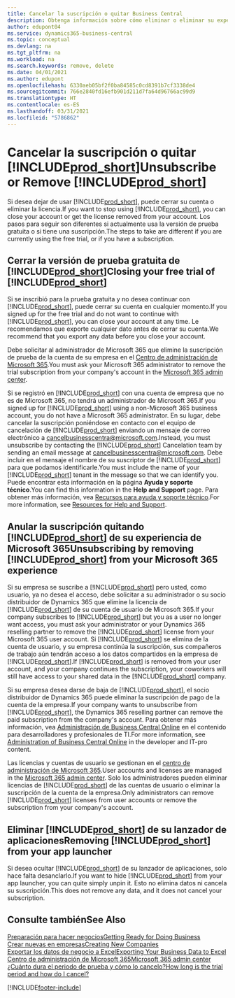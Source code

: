 ```yaml
---
title: Cancelar la suscripción o quitar Business Central
description: Obtenga información sobre cómo eliminar o eliminar su experiencia de Business Central si tiene una suscripción de prueba o si tiene una suscripción paga.
author: edupont04
ms.service: dynamics365-business-central
ms.topic: conceptual
ms.devlang: na
ms.tgt_pltfrm: na
ms.workload: na
ms.search.keywords: remove, delete
ms.date: 04/01/2021
ms.author: edupont
ms.openlocfilehash: 6330aeb05bf2f0ba84585c0cd8391b7cf3338de4
ms.sourcegitcommit: 766e2840fd16efb901d211d7fa64d96766ac99d9
ms.translationtype: HT
ms.contentlocale: es-ES
ms.lasthandoff: 03/31/2021
ms.locfileid: "5786862"
---
```

# <a name="unsubscribe-or-remove-prod_short"></a><span data-ttu-id="77444-103">Cancelar la suscripción o quitar [!INCLUDE[prod_short](includes/prod_short.md)]</span><span class="sxs-lookup"><span data-stu-id="77444-103">Unsubscribe or Remove [!INCLUDE[prod_short](includes/prod_short.md)]</span></span>

<span data-ttu-id="77444-104">Si desea dejar de usar [!INCLUDE[prod_short](includes/prod_short.md)], puede cerrar su cuenta o eliminar la licencia.</span><span class="sxs-lookup"><span data-stu-id="77444-104">If you want to stop using [!INCLUDE[prod_short](includes/prod_short.md)], you can close your account or get the license removed from your account.</span></span> <span data-ttu-id="77444-105">Los pasos para seguir son diferentes si actualmente usa la versión de prueba gratuita o si tiene una suscripción.</span><span class="sxs-lookup"><span data-stu-id="77444-105">The steps to take are different if you are currently using the free trial, or if you have a subscription.</span></span>  

## <a name="closing-your-free-trial-of-prod_short"></a><span data-ttu-id="77444-106">Cerrar la versión de prueba gratuita de [!INCLUDE[prod_short](includes/prod_short.md)]</span><span class="sxs-lookup"><span data-stu-id="77444-106">Closing your free trial of [!INCLUDE[prod_short](includes/prod_short.md)]</span></span>

<span data-ttu-id="77444-107">Si se inscribió para la prueba gratuita y no desea continuar con [!INCLUDE[prod_short](includes/prod_short.md)], puede cerrar su cuenta en cualquier momento.</span><span class="sxs-lookup"><span data-stu-id="77444-107">If you signed up for the free trial and do not want to continue with [!INCLUDE[prod_short](includes/prod_short.md)], you can close your account at any time.</span></span> <span data-ttu-id="77444-108">Le recomendamos que exporte cualquier dato antes de cerrar su cuenta.</span><span class="sxs-lookup"><span data-stu-id="77444-108">We recommend that you export any data before you close your account.</span></span> 

<span data-ttu-id="77444-109">Debe solicitar al administrador de Microsoft 365 que elimine la suscripción de prueba de la cuenta de su empresa en el [Centro de administración de Microsoft 365](https://admin.microsoft.com/).</span><span class="sxs-lookup"><span data-stu-id="77444-109">You must ask your Microsoft 365 administrator to remove the trial subscription from your company's account in the [Microsoft 365 admin center](https://admin.microsoft.com/).</span></span>  

<span data-ttu-id="77444-110">Si se registró en [!INCLUDE[prod_short](includes/prod_short.md)] con una cuenta de empresa que no es de Microsoft 365, no tendrá un administrador de Microsoft 365.</span><span class="sxs-lookup"><span data-stu-id="77444-110">If you signed up for [!INCLUDE[prod_short](includes/prod_short.md)] using a non-Microsoft 365 business account, you do not have a Microsoft 365 administrator.</span></span> <span data-ttu-id="77444-111">En su lugar, debe cancelar la suscripción poniéndose en contacto con el equipo de cancelación de [!INCLUDE[prod_short](includes/prod_short.md)] enviando un mensaje de correo electrónico a [cancelbusinesscentra@microsoft.com](mailto:cancelbusinesscentra@microsoft.com).</span><span class="sxs-lookup"><span data-stu-id="77444-111">Instead, you must unsubscribe by contacting the [!INCLUDE[prod_short](includes/prod_short.md)] Cancelation team by sending an email message at [cancelbusinesscentra@microsoft.com](mailto:cancelbusinesscentra@microsoft.com).</span></span> <span data-ttu-id="77444-112">Debe incluir en el mensaje el nombre de su suscriptor de [!INCLUDE[prod_short](includes/prod_short.md)] para que podamos identificarle.</span><span class="sxs-lookup"><span data-stu-id="77444-112">You must include the name of your [!INCLUDE[prod_short](includes/prod_short.md)] tenant in the message so that we can identify you.</span></span> <span data-ttu-id="77444-113">Puede encontrar esta información en la página **Ayuda y soporte técnico**.</span><span class="sxs-lookup"><span data-stu-id="77444-113">You can find this information in the **Help and Support** page.</span></span> <span data-ttu-id="77444-114">Para obtener más información, vea [Recursos para ayuda y soporte técnico](product-help-and-support.md).</span><span class="sxs-lookup"><span data-stu-id="77444-114">For more information, see [Resources for Help and Support](product-help-and-support.md).</span></span>  

## <a name="unsubscribing-by-removing-prod_short-from-your-microsoft-365-experience"></a><span data-ttu-id="77444-115">Anular la suscripción quitando [!INCLUDE[prod_short](includes/prod_short.md)] de su experiencia de Microsoft 365</span><span class="sxs-lookup"><span data-stu-id="77444-115">Unsubscribing by removing [!INCLUDE[prod_short](includes/prod_short.md)] from your Microsoft 365 experience</span></span>

<span data-ttu-id="77444-116">Si su empresa se suscribe a [!INCLUDE[prod_short](includes/prod_short.md)] pero usted, como usuario, ya no desea el acceso, debe solicitar a su administrador o su socio distribuidor de Dynamics 365 que elimine la licencia de [!INCLUDE[prod_short](includes/prod_short.md)] de su cuenta de usuario de Microsoft 365.</span><span class="sxs-lookup"><span data-stu-id="77444-116">If your company subscribes to [!INCLUDE[prod_short](includes/prod_short.md)] but you as a user no longer want access, you must ask your administrator or your Dynamics 365 reselling partner to remove the [!INCLUDE[prod_short](includes/prod_short.md)] license from your Microsoft 365 user account.</span></span> <span data-ttu-id="77444-117">Si [!INCLUDE[prod_short](includes/prod_short.md)] se elimina de la cuenta de usuario, y su empresa continúa la suscripción, sus compañeros de trabajo aún tendrán acceso a los datos compartidos en la empresa de [!INCLUDE[prod_short](includes/prod_short.md)].</span><span class="sxs-lookup"><span data-stu-id="77444-117">If [!INCLUDE[prod_short](includes/prod_short.md)] is removed from your user account, and your company continues the subscription, your coworkers will still have access to your shared data in the [!INCLUDE[prod_short](includes/prod_short.md)] company.</span></span>  

<span data-ttu-id="77444-118">Si su empresa desea darse de baja de [!INCLUDE[prod_short](includes/prod_short.md)], el socio distribuidor de Dynamics 365 puede eliminar la suscripción de pago de la cuenta de la empresa.</span><span class="sxs-lookup"><span data-stu-id="77444-118">If your company wants to unsubscribe from [!INCLUDE[prod_short](includes/prod_short.md)], the Dynamics 365 reselling partner can remove the paid subscription from the company's account.</span></span> <span data-ttu-id="77444-119">Para obtener más información, vea [Administración de Business Central Online](/dynamics365/business-central/dev-itpro/administration/tenant-administration) en el contenido para desarrolladores y profesionales de TI.</span><span class="sxs-lookup"><span data-stu-id="77444-119">For more information, see [Administration of Business Central Online](/dynamics365/business-central/dev-itpro/administration/tenant-administration) in the developer and IT-pro content.</span></span>  

<span data-ttu-id="77444-120">Las licencias y cuentas de usuario se gestionan en el [centro de administración de Microsoft 365](https://admin.microsoft.com/).</span><span class="sxs-lookup"><span data-stu-id="77444-120">User accounts and licenses are managed in the [Microsoft 365 admin center](https://admin.microsoft.com/).</span></span> <span data-ttu-id="77444-121">Solo los administradores pueden eliminar licencias de [!INCLUDE[prod_short](includes/prod_short.md)] de las cuentas de usuario o eliminar la suscripción de la cuenta de la empresa.</span><span class="sxs-lookup"><span data-stu-id="77444-121">Only administrators can remove [!INCLUDE[prod_short](includes/prod_short.md)] licenses from user accounts or remove the subscription from your company's account.</span></span>  

## <a name="removing-prod_short-from-your-app-launcher"></a><span data-ttu-id="77444-122">Eliminar [!INCLUDE[prod_short](includes/prod_short.md)] de su lanzador de aplicaciones</span><span class="sxs-lookup"><span data-stu-id="77444-122">Removing [!INCLUDE[prod_short](includes/prod_short.md)] from your app launcher</span></span>
<span data-ttu-id="77444-123">Si desea ocultar [!INCLUDE[prod_short](includes/prod_short.md)] de su lanzador de aplicaciones, solo hace falta desanclarlo.</span><span class="sxs-lookup"><span data-stu-id="77444-123">If you want to hide [!INCLUDE[prod_short](includes/prod_short.md)] from your app launcher, you can quite simply unpin it.</span></span> <span data-ttu-id="77444-124">Esto no elimina datos ni cancela su suscripción.</span><span class="sxs-lookup"><span data-stu-id="77444-124">This does not remove any data, and it does not cancel your subscription.</span></span>  

## <a name="see-also"></a><span data-ttu-id="77444-125">Consulte también</span><span class="sxs-lookup"><span data-stu-id="77444-125">See Also</span></span>
[<span data-ttu-id="77444-126">Preparación para hacer negocios</span><span class="sxs-lookup"><span data-stu-id="77444-126">Getting Ready for Doing Business</span></span>](ui-get-ready-business.md)  
[<span data-ttu-id="77444-127">Crear nuevas en empresas</span><span class="sxs-lookup"><span data-stu-id="77444-127">Creating New Companies</span></span>](about-new-company.md)  
[<span data-ttu-id="77444-128">Exportar los datos de negocio a Excel</span><span class="sxs-lookup"><span data-stu-id="77444-128">Exporting Your Business Data to Excel</span></span>](about-export-data.md)  
[<span data-ttu-id="77444-129">Centro de administración de Microsoft 365</span><span class="sxs-lookup"><span data-stu-id="77444-129">Microsoft 365 admin center</span></span>](https://admin.microsoft.com/)  
[<span data-ttu-id="77444-130">¿Cuánto dura el periodo de prueba y cómo lo cancelo?</span><span class="sxs-lookup"><span data-stu-id="77444-130">How long is the trial period and how do I cancel?</span></span>](https://community.dynamics.com/business/b/financials/archive/2016/11/28/how-long-is-the-trial-period-and-how-do-i-cancel)  


[!INCLUDE[footer-include](includes/footer-banner.md)]